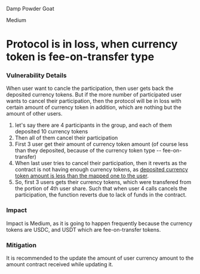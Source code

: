 Damp Powder Goat

Medium

# Protocol is in loss, when currency token is fee-on-transfer type

### Vulnerability Details

When user want to cancle the participation, then user gets back the deposited currency tokens. But if the more number of participated user wants to cancel their participation, then the protocol will be in loss with certain amount of currency token in addition, which are nothing but the amount of other users. 

1. let's say there are 4 participants in the group, and each of them deposited 10 currency tokens
2. Then all of them cancel their participation
3. First 3 user get their amount of currency token amount (of course less than they deposited, because of the currency token type -- fee-on-transfer)
4. When last user tries to cancel their participation, then it reverts as the contract is not having enough currency tokens, as [deposited currency token amount is less than the mapped one to the user](https://github.com/dpm-labs/rova-contracts/blob/cf26c9c6e105e75ce363ac20973ee715700d0f2f/src/Launch.sol#L286-L295).
5. So, first 3 users gets their currency tokens, which were transfered from the portion of 4th user share. Such that when user 4 calls cancels the participation, the function reverts due to lack of funds in the contract.

### Impact

Impact is Medium, as it is going to happen frequently because the currency tokens are USDC, and USDT which are fee-on-transfer tokens.

### Mitigation

It is recommended to the update the amount of user currency amount to the amount contract received while updating it.